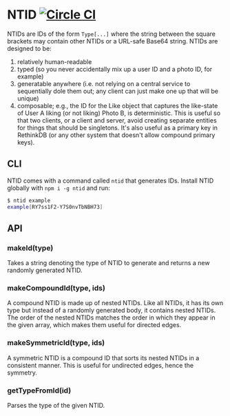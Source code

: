 # NTID [![Circle CI](https://circleci.com/gh/exponent/ntid.svg?style=svg)](https://circleci.com/gh/exponent/ntid)

NTIDs are IDs of the form `Type[...]` where the string between the square brackets may contain other NTIDs or a URL-safe Base64 string. NTIDs are designed to be:

1. relatively human-readable
2. typed (so you never accidentally mix up a user ID and a photo ID, for example)
3. generatable anywhere (i.e. not relying on a central service to sequentially dole them out; any client can just make one up that will be unique)
4. composable; e.g., the ID for the Like object that captures the like-state of User A liking (or not liking) Photo B, is deterministic. This is useful so that two clients, or a client and server, avoid creating separate entities for things that should be singletons. It's also useful as a primary key in RethinkDB (or any other system that doesn't allow compound primary keys).

## CLI

NTID comes with a command called `ntid` that generates IDs. Install NTID globally with `npm i -g ntid` and run:

```sh
$ ntid example
example[RY7ss1F2-Y7S0nvTbNBH73]
```

## API

### makeId(type)

Takes a string denoting the type of NTID to generate and returns a new randomly generated NTID.

### makeCompoundId(type, ids)

A compound NTID is made up of nested NTIDs. Like all NTIDs, it has its own type but instead of a randomly generated body, it contains nested NTIDs. The order of the nested NTIDs matches the order in which they appear in the given array, which makes them useful for directed edges.

### makeSymmetricId(type, ids)

A symmetric NTID is a compound ID that sorts its nested NTIDs in a consistent manner. This is useful for undirected edges, hence the symmetry.

### getTypeFromId(id)

Parses the type of the given NTID.
